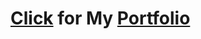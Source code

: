 # [Click](https://sai-prasad-anke.netlify.app/) for My [Portfolio](https://github.com/ankesai8/Portfolio-final)


